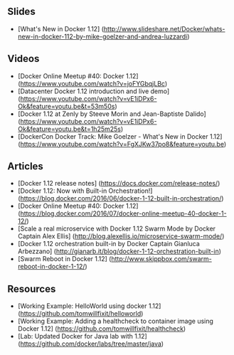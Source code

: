 ## Slides
- [What's New in Docker 1.12] (http://www.slideshare.net/Docker/whats-new-in-docker-112-by-mike-goelzer-and-andrea-luzzardi)

## Videos
- [Docker Online Meetup #40: Docker 1.12] (https://www.youtube.com/watch?v=joFYGbqjLBc)
- [Datacenter Docker 1.12 introduction and live demo] (https://www.youtube.com/watch?v=vE1iDPx6-Ok&feature=youtu.be&t=53m50s)
- [Docker 1.12 at Zenly by Steeve Morin and Jean-Baptiste Dalido] (https://www.youtube.com/watch?v=vE1iDPx6-Ok&feature=youtu.be&t=1h25m25s)
- [DockerCon Docker Track: Mike Goelzer - What's New in Docker 1.12] (https://www.youtube.com/watch?v=FgXJKw37po8&feature=youtu.be)

## Articles
- [Docker 1.12 release notes] (https://docs.docker.com/release-notes/)
- [Docker 1.12: Now with Built-in Orchestration!] (https://blog.docker.com/2016/06/docker-1-12-built-in-orchestration/)
- [Docker Online Meetup #40: Docker 1.12] (https://blog.docker.com/2016/07/docker-online-meetup-40-docker-1-12/)
- [Scale a real microservice with Docker 1.12 Swarm Mode by Docker Captain Alex Ellis] (http://blog.alexellis.io/microservice-swarm-mode/)
- [Docker 1.12 orchestration built-in by Docker Captain Gianluca Arbezzano] (http://gianarb.it/blog/docker-1-12-orchestration-built-in)
- [Swarm Reboot in Docker 1.12] (http://www.skippbox.com/swarm-reboot-in-docker-1-12/)

## Resources
- [Working Example: HelloWorld using docker 1.12] (https://github.com/tomwillfixit/helloworld)
- [Working Example: Adding a healthcheck to container image using Docker 1.12] (https://github.com/tomwillfixit/healthcheck)
- [Lab: Updated Docker for Java lab with 1.12] (https://github.com/docker/labs/tree/master/java)
